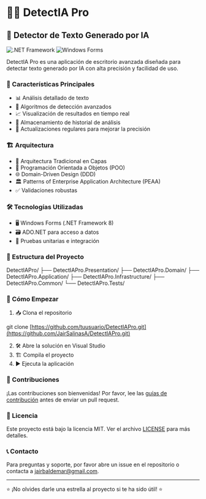 # 🕵️‍♂️ DetectIA Pro

## 🚀 Detector de Texto Generado por IA

![.NET Framework](https://img.shields.io/badge/.NET%20Framework-8.0-blue)
![Windows Forms](https://img.shields.io/badge/Windows%20Forms-✔-brightgreen)

DetectIA Pro es una aplicación de escritorio avanzada diseñada para detectar texto generado por IA con alta precisión y facilidad de uso.

### 🌟 Características Principales

- 📊 Análisis detallado de texto
- 🧠 Algoritmos de detección avanzados
- 📈 Visualización de resultados en tiempo real
- 💾 Almacenamiento de historial de análisis
- 🔄 Actualizaciones regulares para mejorar la precisión

### 🏗️ Arquitectura

- 🔺 Arquitectura Tradicional en Capas
- 🧱 Programación Orientada a Objetos (POO)
- 🌐 Domain-Driven Design (DDD)
- 🏛️ Patterns of Enterprise Application Architecture (PEAA)
- ✅ Validaciones robustas

### 🛠️ Tecnologías Utilizadas

- 🖥️ Windows Forms (.NET Framework 8)
- 🗃️ ADO.NET para acceso a datos
- 🧪 Pruebas unitarias e integración

### 📂 Estructura del Proyecto
DetectIAPro/
├── DetectIAPro.Presentation/
├── DetectIAPro.Domain/
├── DetectIAPro.Application/
├── DetectIAPro.Infrastructure/
├── DetectIAPro.Common/
└── DetectIAPro.Tests/

### 🚀 Cómo Empezar

1. 📥 Clona el repositorio

git clone [https://github.com/tuusuario/DetectIAPro.git](https://github.com/JairSalinasA/DetectIAPro.git)

2. 🛠️ Abre la solución en Visual Studio
3. 🏗️ Compila el proyecto
4. ▶️ Ejecuta la aplicación

### 🤝 Contribuciones

¡Las contribuciones son bienvenidas! Por favor, lee las [guías de contribución](CONTRIBUTING.md) antes de enviar un pull request.

### 📄 Licencia

Este proyecto está bajo la licencia MIT. Ver el archivo [LICENSE](LICENSE) para más detalles.

### 📞 Contacto

Para preguntas y soporte, por favor abre un issue en el repositorio o contacta a [jairbaldemar@gmail.com](mailto:tu@email.com).

---

⭐️ ¡No olvides darle una estrella al proyecto si te ha sido útil! ⭐️
